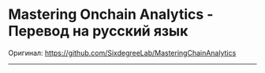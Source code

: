 # Mastering Onchain Analytics - Перевод на русский язык

Оригинал: https://github.com/SixdegreeLab/MasteringChainAnalytics

---